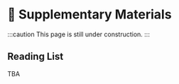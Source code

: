 # 📑 Supplementary Materials

:::caution This page is still under construction. :::

## Reading List

TBA

